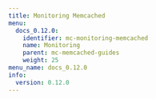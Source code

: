 ```yaml
---
title: Monitoring Memcached
menu:
  docs_0.12.0:
    identifier: mc-monitoring-memcached
    name: Monitoring
    parent: mc-memcached-guides
    weight: 25
menu_name: docs_0.12.0
info:
  version: 0.12.0
---
```


